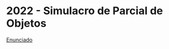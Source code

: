 # 2022 - Simulacro de Parcial de Objetos

[Enunciado](https://docs.google.com/document/d/1im2UUvzgoLZrp6LCmzfia2tUwaOqEt8dGfIOABdscvk/edit#heading=h.8233rvghktz2)
